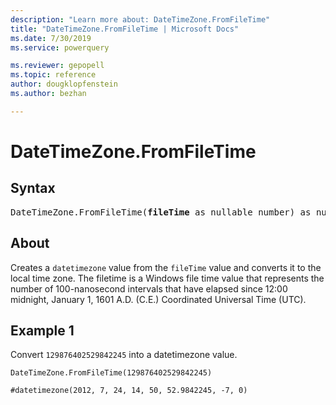 ```yaml
---
description: "Learn more about: DateTimeZone.FromFileTime"
title: "DateTimeZone.FromFileTime | Microsoft Docs"
ms.date: 7/30/2019
ms.service: powerquery

ms.reviewer: gepopell
ms.topic: reference
author: dougklopfenstein
ms.author: bezhan

---
```

# DateTimeZone.FromFileTime

## Syntax

<pre>
DateTimeZone.FromFileTime(<b>fileTime</b> as nullable number) as nullable datetimezone  
</pre>
  
## About  
Creates a `datetimezone` value from the `fileTime` value and converts it to the local time zone. The filetime is a Windows file time value that represents the number of 100-nanosecond intervals that have elapsed since 12:00 midnight, January 1, 1601 A.D. (C.E.) Coordinated Universal Time (UTC). 

## Example 1
Convert `129876402529842245` into a datetimezone value.

```powerquery-m
DateTimeZone.FromFileTime(129876402529842245)
```

`#datetimezone(2012, 7, 24, 14, 50, 52.9842245, -7, 0)`
